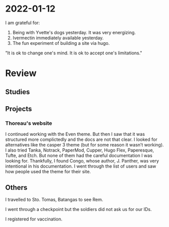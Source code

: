 # 2022-01-12

I am grateful for:

1. Being with Yvette's dogs yesterday. It was very energizing.
2. Ivermectin immediately available yesterday.
3. The fun experiment of building a site via hugo.

"It is ok to change one's mind. It is ok to accept one's limitations."

# Review

## Studies

## Projects

### Thoreau's website

I continued working with the Even theme. But then I saw that it was structured more complictedly and the docs are not that clear. I looked for alternatives like the casper 3 theme (but for some reason it wasn’t working). I also tried Tanka, Notrack, PaperMod, Cupper, Hugo Flex, Paperesque, Tufte, and Etch. But none of them had the careful documentation I was looking for. Thankfully, I found Congo, whose author, J. Panther, was very intentional in his documentation. I went through the list of users and saw how people used the theme for their site.

## Others

I travelled to Sto. Tomas, Batangas to see Rem.

I went through a checkpoint but the soldiers did not ask us for our IDs.

I registered for vaccination.

